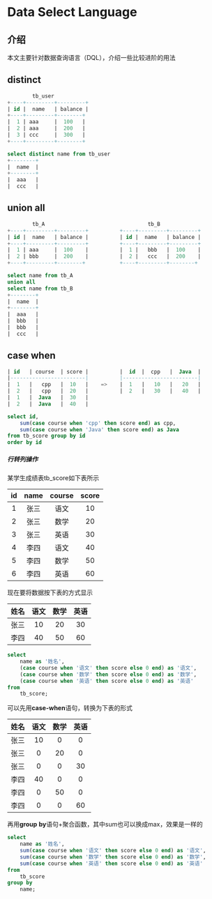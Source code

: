 # Data Select Language

## 介绍
本文主要针对数据查询语言（DQL），介绍一些比较进阶的用法

## distinct

```sql
        tb_user
+----+---------+---------+
| id | 	name   | balance |
+----+---------+--------+
|  1 | aaa     |  100 	|
|  2 | aaa     |  200 	|
|  3 | ccc     |  300 	|
+----+---------+--------+

select distinct name from tb_user
+--------+
|  name  |
+--------+
|  aaa   |
|  ccc   |
```

## union all
```sql
        tb_A								 tb_B
+----+---------+---------+			+----+---------+---------+
| id | 	name   | balance |			| id | 	name   | balance |
+----+---------+---------+			+----+---------+---------+
|  1 | aaa     |  100 	 |			|  1 |   bbb   |  100    |
|  2 | bbb     |  200 	 |			|  2 |   ccc   |  200    |
+----+---------+--------+			+----+---------+--------+

select name from tb_A
union all
select name from tb_B
+--------+
|  name  |
+--------+
|  aaa   |
|  bbb   |
|  bbb   |
|  ccc   |
```

## case when

```sql
| id   | course  | score |			|  id  |  cpp   |  Java  |
|------------------------|			|------------------------|
|  1   |   cpp   |  10   |	  =>  	|  1   |   10   |   20   |
|  2   |   cpp   |  20   | 			|  2   |   30   |   40   |
|  1   |  Java   |  30   |
|  2   |  Java   |  40   |

select id, 
	sum(case course when 'cpp' then score end) as cpp, 
	sum(case course when 'Java' then score end) as Java
from tb_score group by id
order by id
```

##### 行转列操作

某学生成绩表tb_score如下表所示

|  id  | name | course | score |
| :--: | :--: | :----: | :---: |
|  1   | 张三 |  语文  |  10   |
|  2   | 张三 |  数学  |  20   |
|  3   | 张三 |  英语  |  30   |
|  4   | 李四 |  语文  |  40   |
|  5   | 李四 |  数学  |  50   |
|  6   | 李四 |  英语  |  60   |

现在要将数据按下表的方式显示

| 姓名 | 语文 | 数学 | 英语 |
| :--: | :--: | :--: | :--: |
| 张三 |  10  |  20  |  30  |
| 李四 |  40  |  50  |  60  |



``` sql
select
    name as '姓名',
    (case course when '语文' then score else 0 end) as '语文',
    (case course when '数学' then score else 0 end) as '数学',
    (case course when '英语' then score else 0 end) as '英语'
from
    tb_score;
```

可以先用**case-when**语句，转换为下表的形式

| 姓名 | 语文 | 数学 | 英语 |
| :--: | :--: | :--: | :--: |
| 张三 |  10  |  0   |  0   |
| 张三 |  0   |  20  |  0   |
| 张三 |  0   |  0   |  30  |
| 李四 |  40  |  0   |  0   |
| 李四 |  0   |  50  |  0   |
| 李四 |  0   |  0   |  60  |

再用**group** **by**语句+聚合函数，其中sum也可以换成max，效果是一样的

```sql
select 
    name as '姓名',
    sum(case course when '语文' then score else 0 end) as '语文',
    sum(case course when '数学' then score else 0 end) as '数学',
    sum(case course when '英语' then score else 0 end) as '英语'
from
    tb_score
group by
    name;
```

